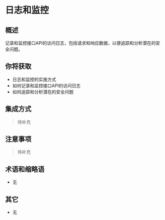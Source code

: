 # 日志和监控

## 概述

记录和监控接口API的访问日志，包括请求和响应数据，以便追踪和分析潜在的安全问题。

## 你将获取

- 日志和监控的实施方式
- 如何记录和监控接口API的访问日志
- 如何追踪和分析潜在的安全问题


## 集成方式

> 待补充

## 注意事项

> 待补充

## 术语和缩略语

- 无

## 其它

- 无
